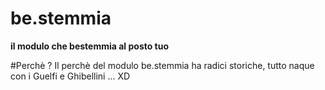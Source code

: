 # be.stemmia
**il modulo che bestemmia al posto tuo**

#Perchè ?
Il perchè del modulo be.stemmia ha radici storiche, tutto naque con i Guelfi e Ghibellini ... XD
